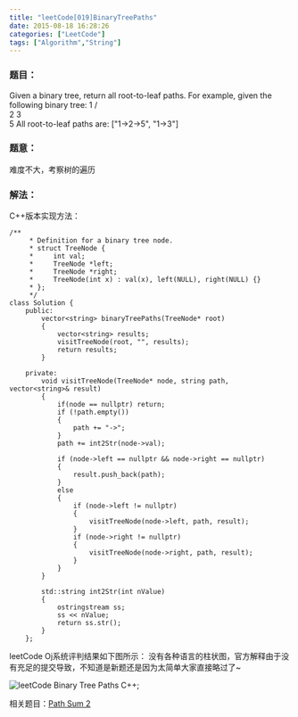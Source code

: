 ```yaml
---
title: "leetCode[019]BinaryTreePaths"
date: 2015-08-18 16:28:26
categories: ["LeetCode"]
tags: ["Algorithm","String"]
---
```


### 题目：
  Given a binary tree, return all root-to-leaf paths.
    For example, given the following binary tree:
						   1
						 /   \
					    2     3
							   \
							    5
	All root-to-leaf paths are:
			["1->2->5", "1->3"]
			
<!-- more -->

### 题意：
难度不大，考察树的遍历

### 解法：
C++版本实现方法：
		
	/**
		 * Definition for a binary tree node.
		 * struct TreeNode {
		 *     int val;
		 *     TreeNode *left;
		 *     TreeNode *right;
		 *     TreeNode(int x) : val(x), left(NULL), right(NULL) {}
		 * };
		 */
	class Solution {
		public:
			vector<string> binaryTreePaths(TreeNode* root) 
			{
				vector<string> results;
				visitTreeNode(root, "", results);
				return results;
			}

		private:
			void visitTreeNode(TreeNode* node, string path, vector<string>& result)
			{
			    if(node == nullptr) return;
				if (!path.empty())
				{
					path += "->";
				}
				path += int2Str(node->val);

				if (node->left == nullptr && node->right == nullptr)
				{
					result.push_back(path);
				}
				else
				{
					if (node->left != nullptr)
					{
						visitTreeNode(node->left, path, result);
					}
					if (node->right != nullptr)
					{
						visitTreeNode(node->right, path, result);
					}
				}
			}

			std::string int2Str(int nValue)
			{
				ostringstream ss;
				ss << nValue;
				return ss.str();
			}
		};
leetCode Oj系统评判结果如下图所示：
没有各种语言的柱状图，官方解释由于没有充足的提交导致，不知道是新题还是因为太简单大家直接略过了~

![leetCode Binary Tree Paths C++](http://7xilk1.com1.z0.glb.clouddn.com/leetCode019C++.png);

相关题目：[Path Sum 2]()

